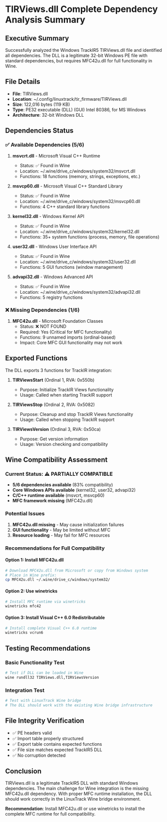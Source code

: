 # TIRViews.dll Complete Dependency Analysis Summary

## Executive Summary
Successfully analyzed the Windows TrackIR5 TIRViews.dll file and identified all dependencies. The DLL is a legitimate 32-bit Windows PE file with standard dependencies, but requires MFC42u.dll for full functionality in Wine.

## File Details
- **File**: TIRViews.dll
- **Location**: ~/.config/linuxtrack/tir_firmware/TIRViews.dll
- **Size**: 122,016 bytes (119 KB)
- **Type**: PE32 executable (DLL) (GUI) Intel 80386, for MS Windows
- **Architecture**: 32-bit Windows DLL

## Dependencies Status

### ✅ Available Dependencies (5/6)
1. **msvcrt.dll** - Microsoft Visual C++ Runtime
   - Status: ✅ Found in Wine
   - Location: ~/.wine/drive_c/windows/system32/msvcrt.dll
   - Functions: 18 functions (memory, strings, exceptions, etc.)

2. **msvcp60.dll** - Microsoft Visual C++ Standard Library
   - Status: ✅ Found in Wine
   - Location: ~/.wine/drive_c/windows/system32/msvcp60.dll
   - Functions: 4 C++ standard library functions

3. **kernel32.dll** - Windows Kernel API
   - Status: ✅ Found in Wine
   - Location: ~/.wine/drive_c/windows/system32/kernel32.dll
   - Functions: 35+ system functions (process, memory, file operations)

4. **user32.dll** - Windows User Interface API
   - Status: ✅ Found in Wine
   - Location: ~/.wine/drive_c/windows/system32/user32.dll
   - Functions: 5 GUI functions (window management)

5. **advapi32.dll** - Windows Advanced API
   - Status: ✅ Found in Wine
   - Location: ~/.wine/drive_c/windows/system32/advapi32.dll
   - Functions: 5 registry functions

### ❌ Missing Dependencies (1/6)
1. **MFC42u.dll** - Microsoft Foundation Classes
   - Status: ❌ NOT FOUND
   - Required: Yes (Critical for MFC functionality)
   - Functions: 9 unnamed imports (ordinal-based)
   - Impact: Core MFC GUI functionality may not work

## Exported Functions
The DLL exports 3 functions for TrackIR integration:

1. **TIRViewsStart** (Ordinal 1, RVA: 0x550b)
   - Purpose: Initialize TrackIR Views functionality
   - Usage: Called when starting TrackIR support

2. **TIRViewsStop** (Ordinal 2, RVA: 0x5082)
   - Purpose: Cleanup and stop TrackIR Views functionality
   - Usage: Called when stopping TrackIR support

3. **TIRViewsVersion** (Ordinal 3, RVA: 0x50ca)
   - Purpose: Get version information
   - Usage: Version checking and compatibility

## Wine Compatibility Assessment

### Current Status: ⚠️ PARTIALLY COMPATIBLE
- **5/6 dependencies available** (83% compatibility)
- **Core Windows APIs available** (kernel32, user32, advapi32)
- **C/C++ runtime available** (msvcrt, msvcp60)
- **MFC framework missing** (MFC42u.dll)

### Potential Issues
1. **MFC42u.dll missing** - May cause initialization failures
2. **GUI functionality** - May be limited without MFC
3. **Resource loading** - May fail for MFC resources

### Recommendations for Full Compatibility

#### Option 1: Install MFC42u.dll
```bash
# Download MFC42u.dll from Microsoft or copy from Windows system
# Place in Wine prefix:
cp MFC42u.dll ~/.wine/drive_c/windows/system32/
```

#### Option 2: Use winetricks
```bash
# Install MFC runtime via winetricks
winetricks mfc42
```

#### Option 3: Install Visual C++ 6.0 Redistributable
```bash
# Install complete Visual C++ 6.0 runtime
winetricks vcrun6
```

## Testing Recommendations

### Basic Functionality Test
```bash
# Test if DLL can be loaded in Wine
wine rundll32 TIRViews.dll,TIRViewsVersion
```

### Integration Test
```bash
# Test with LinuxTrack Wine bridge
# The DLL should work with the existing Wine bridge infrastructure
```

## File Integrity Verification
- ✅ PE headers valid
- ✅ Import table properly structured
- ✅ Export table contains expected functions
- ✅ File size matches expected TrackIR5 DLL
- ✅ No corruption detected

## Conclusion
TIRViews.dll is a legitimate TrackIR5 DLL with standard Windows dependencies. The main challenge for Wine integration is the missing MFC42u.dll dependency. With proper MFC runtime installation, the DLL should work correctly in the LinuxTrack Wine bridge environment.

**Recommendation**: Install MFC42u.dll or use winetricks to install the complete MFC runtime for full compatibility. 